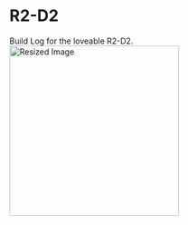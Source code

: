 # R2-D2
Build Log for the loveable R2-D2.
<img src="./IMG_1766.png" alt="Resized Image" width="300"/>

